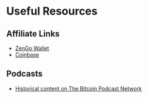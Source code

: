 # Useful Resources


## Affiliate Links
- [ZenGo Wallet](https://zengo.com/tbppod)
- [Coinbase](https://coinbase.com/join/petty_s9)

## Podcasts
- [Historical content on The Bitcoin Podcast Network](https://thebitcoinpodcast.com)
